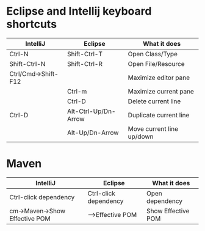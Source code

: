 # Eclipse and Intellij keyboard shortcuts

| IntelliJ             | Eclipse                  | What it does              |
| -------------------- | ------------------------ | ------------------------- |
| Ctrl-N               | Shift-Ctrl-T             | Open Class/Type          |
| Shift-Ctrl-N         | Shift-Ctrl-R             | Open File/Resource       |
| Ctrl/Cmd->Shift-F12  |                          | Maximize editor pane              |
|                      | Ctrl-m                   | Maximize current pane             |
|                      | Ctrl-D                   | Delete current line       |
| Ctrl-D               | Alt-Ctrl-Up/Dn-Arrow     | Duplicate current line    |
|                      | Alt-Up/Dn-Arrow          | Move current line up/down   |


# Maven

| IntelliJ                      | Eclipse                  | What it does              |
| --------------------          | ------------------------ | ------------------------- |
| Ctrl-click dependency         | Ctrl-click dependency    | Open dependency           |
| cm->Maven->Show Effective POM | -->Effective POM         | Show Effective POM        |
 
